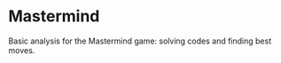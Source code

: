 Mastermind
==========

Basic analysis for the Mastermind game: solving codes and finding best moves.
